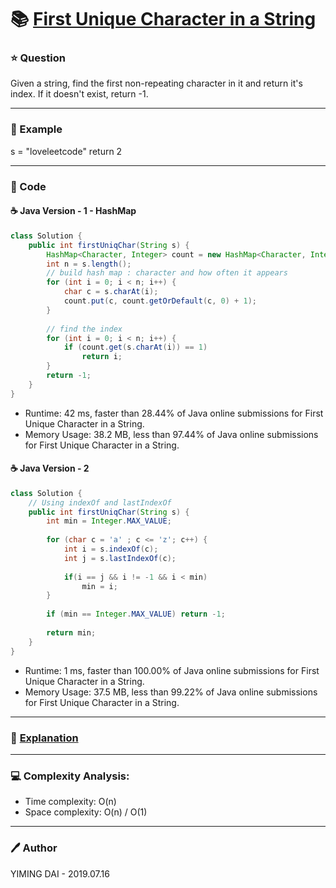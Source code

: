 # :books: [First Unique Character in a String](https://leetcode.com/problems/first-unique-character-in-a-string/)

### :star: Question

Given a string, find the first non-repeating character in it and return it's index. If it doesn't exist, return -1.

--- 

### :car: Example

s = "loveleetcode"
return 2

---

### :hammer: Code

#### :coffee: Java Version - 1 - HashMap

```java
class Solution {
    public int firstUniqChar(String s) {
        HashMap<Character, Integer> count = new HashMap<Character, Integer>();
        int n = s.length();
        // build hash map : character and how often it appears
        for (int i = 0; i < n; i++) {
            char c = s.charAt(i);
            count.put(c, count.getOrDefault(c, 0) + 1);
        }
        
        // find the index
        for (int i = 0; i < n; i++) {
            if (count.get(s.charAt(i)) == 1) 
                return i;
        }
        return -1;
    }
}
```

- Runtime: 42 ms, faster than 28.44% of Java online submissions for First Unique Character in a String.
- Memory Usage: 38.2 MB, less than 97.44% of Java online submissions for First Unique Character in a String.

#### :coffee: Java Version - 2

```java
class Solution {
    // Using indexOf and lastIndexOf
    public int firstUniqChar(String s) {
        int min = Integer.MAX_VALUE;
        
        for (char c = 'a' ; c <= 'z'; c++) {
            int i = s.indexOf(c);
            int j = s.lastIndexOf(c);
            
            if(i == j && i != -1 && i < min)
                min = i;
        }
        
        if (min == Integer.MAX_VALUE) return -1;
        
        return min;
    }
}
```

- Runtime: 1 ms, faster than 100.00% of Java online submissions for First Unique Character in a String.
- Memory Usage: 37.5 MB, less than 99.22% of Java online submissions for First Unique Character in a String.

---

### :pencil: [Explanation](https://leetcode.com/problems/first-unique-character-in-a-string/solution/)



---

### :computer: Complexity Analysis:

- Time complexity: O(n)
- Space complexity: O(n) / O(1)

---

### :pen: Author

YIMING DAI - 2019.07.16
